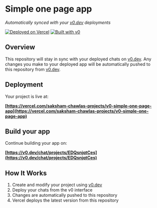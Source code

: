 # Simple one page app

_Automatically synced with your [v0.dev](https://v0.dev) deployments_

[![Deployed on Vercel](https://img.shields.io/badge/Deployed%20on-Vercel-black?style=for-the-badge&logo=vercel)](https://vercel.com/saksham-chawlas-projects/v0-simple-one-page-app)
[![Built with v0](https://img.shields.io/badge/Built%20with-v0.dev-black?style=for-the-badge)](https://v0.dev/chat/projects/EDQsnjqtCes)

## Overview

This repository will stay in sync with your deployed chats on [v0.dev](https://v0.dev).
Any changes you make to your deployed app will be automatically pushed to this repository from [v0.dev](https://v0.dev).

## Deployment

Your project is live at:

**[https://vercel.com/saksham-chawlas-projects/v0-simple-one-page-app](https://vercel.com/saksham-chawlas-projects/v0-simple-one-page-app)**

## Build your app

Continue building your app on:

**[https://v0.dev/chat/projects/EDQsnjqtCes](https://v0.dev/chat/projects/EDQsnjqtCes)**

## How It Works

1. Create and modify your project using [v0.dev](https://v0.dev)
2. Deploy your chats from the v0 interface
3. Changes are automatically pushed to this repository
4. Vercel deploys the latest version from this repository
